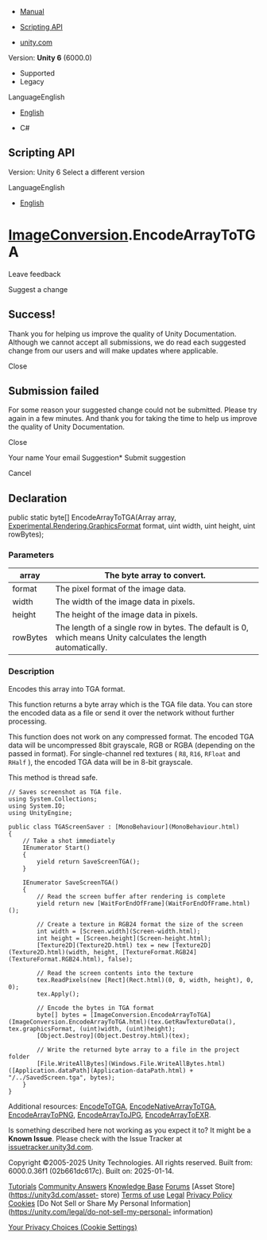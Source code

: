 [ ]()

  * [Manual](../Manual/index.html)
  * [Scripting API](../ScriptReference/index.html)

  * [unity.com](https://unity.com/)

Version: **Unity 6** (6000.0)

  * Supported
  * Legacy

LanguageEnglish

  * [English]()

  * C#

[ ](https://docs.unity3d.com)

## Scripting API

Version: Unity 6 Select a different version

LanguageEnglish

  * [English]()

#  [ImageConversion](ImageConversion.html).EncodeArrayToTGA

Leave feedback

Suggest a change

## Success!

Thank you for helping us improve the quality of Unity Documentation. Although
we cannot accept all submissions, we do read each suggested change from our
users and will make updates where applicable.

Close

## Submission failed

For some reason your suggested change could not be submitted. Please <a>try
again</a> in a few minutes. And thank you for taking the time to help us
improve the quality of Unity Documentation.

Close

Your name Your email Suggestion* Submit suggestion

Cancel

[ ]()

## Declaration

public static byte[] EncodeArrayToTGA(Array array,
[Experimental.Rendering.GraphicsFormat](Experimental.Rendering.GraphicsFormat.html)
format, uint width, uint height, uint rowBytes);

### Parameters

array | The byte array to convert.  
---|---  
format | The pixel format of the image data.  
width | The width of the image data in pixels.  
height | The height of the image data in pixels.  
rowBytes | The length of a single row in bytes. The default is 0, which means Unity calculates the length automatically.  
  
### Description

Encodes this array into TGA format.

This function returns a byte array which is the TGA file data. You can store
the encoded data as a file or send it over the network without further
processing.  
  
This function does not work on any compressed format. The encoded TGA data
will be uncompressed 8bit grayscale, RGB or RGBA (depending on the passed in
format). For single-channel red textures ( `R8`, `R16`, `RFloat` and `RHalf`
), the encoded TGA data will be in 8-bit grayscale.  
  
This method is thread safe.

    
    
    // Saves screenshot as TGA file.
    using System.Collections;
    using System.IO;
    using UnityEngine;  
      
    public class TGAScreenSaver : [MonoBehaviour](MonoBehaviour.html)
    {
        // Take a shot immediately
        IEnumerator Start()
        {
            yield return SaveScreenTGA();
        }  
      
        IEnumerator SaveScreenTGA()
        {
            // Read the screen buffer after rendering is complete
            yield return new [WaitForEndOfFrame](WaitForEndOfFrame.html)();  
      
            // Create a texture in RGB24 format the size of the screen
            int width = [Screen.width](Screen-width.html);
            int height = [Screen.height](Screen-height.html);
            [Texture2D](Texture2D.html) tex = new [Texture2D](Texture2D.html)(width, height, [TextureFormat.RGB24](TextureFormat.RGB24.html), false);  
      
            // Read the screen contents into the texture
            tex.ReadPixels(new [Rect](Rect.html)(0, 0, width, height), 0, 0);
            tex.Apply();  
      
            // Encode the bytes in TGA format
            byte[] bytes = [ImageConversion.EncodeArrayToTGA](ImageConversion.EncodeArrayToTGA.html)(tex.GetRawTextureData(), tex.graphicsFormat, (uint)width, (uint)height);
            [Object.Destroy](Object.Destroy.html)(tex);  
      
            // Write the returned byte array to a file in the project folder
            [File.WriteAllBytes](Windows.File.WriteAllBytes.html)([Application.dataPath](Application-dataPath.html) + "/../SavedScreen.tga", bytes);
        }
    }
    

Additional resources: [EncodeToTGA](ImageConversion.EncodeToTGA.html),
[EncodeNativeArrayToTGA](ImageConversion.EncodeNativeArrayToTGA.html),
[EncodeArrayToPNG](ImageConversion.EncodeArrayToPNG.html),
[EncodeArrayToJPG](ImageConversion.EncodeArrayToJPG.html),
[EncodeArrayToEXR](ImageConversion.EncodeArrayToEXR.html).

Is something described here not working as you expect it to? It might be a
**Known Issue**. Please check with the Issue Tracker at
[issuetracker.unity3d.com](https://issuetracker.unity3d.com).

Copyright ©2005-2025 Unity Technologies. All rights reserved. Built from:
6000.0.36f1 (02b661dc617c). Built on: 2025-01-14.

[Tutorials](https://unity3d.com/learn) [Community
Answers](https://answers.unity3d.com) [Knowledge
Base](https://support.unity3d.com/hc/en-us)
[Forums](https://forum.unity3d.com) [Asset Store](https://unity3d.com/asset-
store) [Terms of use](https://docs.unity3d.com/Manual/TermsOfUse.html)
[Legal](https://unity.com/legal) [Privacy
Policy](https://unity.com/legal/privacy-policy)
[Cookies](https://unity.com/legal/cookie-policy) [Do Not Sell or Share My
Personal Information](https://unity.com/legal/do-not-sell-my-personal-
information)

[Your Privacy Choices (Cookie Settings)](javascript:void\(0\);)

